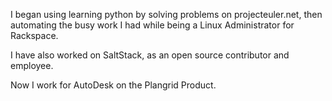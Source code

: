 I began using learning python by solving problems on projecteuler.net, then automating the busy work I had while being a Linux Administrator for Rackspace.

I have also worked on SaltStack, as an open source contributor and employee.

Now I work for AutoDesk on the Plangrid Product.
